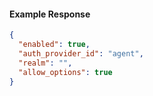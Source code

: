 
#### Example Response

```json
{
  "enabled": true,
  "auth_provider_id": "agent",
  "realm": "",
  "allow_options": true
}